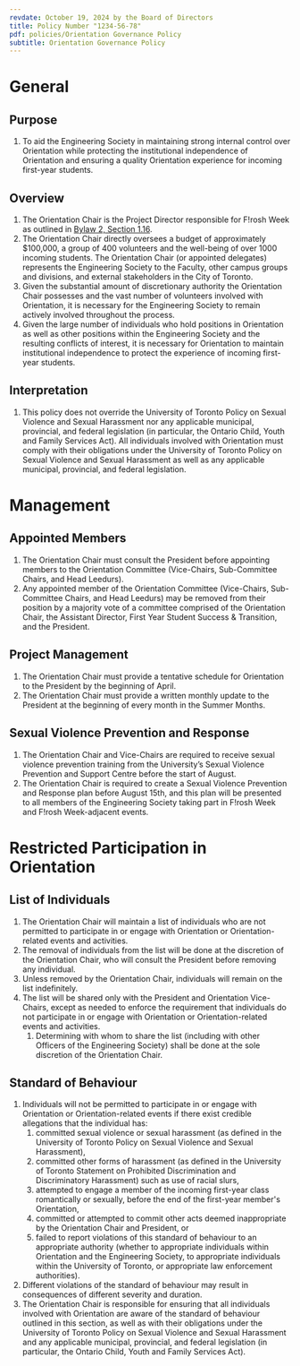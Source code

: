 ```yaml
---
revdate: October 19, 2024 by the Board of Directors
title: Policy Number "1234-56-78"
pdf: policies/Orientation Governance Policy
subtitle: Orientation Governance Policy
---
```


# General

## Purpose
1. To aid the Engineering Society in maintaining strong internal control over Orientation while protecting the institutional independence of Orientation and ensuring a quality Orientation experience for incoming first-year students.

## Overview
1. The Orientation Chair is the Project Director responsible for F!rosh Week as outlined in [Bylaw 2, Section 1.16](../bylaw-2.md).
1. The Orientation Chair directly oversees a budget of approximately $100,000, a group of 400 volunteers and the well-being of over 1000 incoming students. The Orientation Chair (or appointed delegates) represents the Engineering Society to the Faculty, other campus groups and divisions, and external stakeholders in the City of Toronto.
1. Given the substantial amount of discretionary authority the Orientation Chair possesses and the vast number of volunteers involved with Orientation, it is necessary for the Engineering Society to remain actively involved throughout the process.
1. Given the large number of individuals who hold positions in Orientation as well as other positions within the Engineering Society and the resulting conflicts of interest, it is necessary for Orientation to maintain institutional independence to protect the experience of incoming first-year students.

## Interpretation
1. This policy does not override the University of Toronto Policy on Sexual Violence and Sexual Harassment nor any applicable municipal, provincial, and federal legislation (in particular, the Ontario Child, Youth and Family Services Act). All individuals involved with Orientation must comply with their obligations under the University of Toronto Policy on Sexual Violence and Sexual Harassment as well as any applicable municipal, provincial, and federal legislation.

# Management

## Appointed Members
1. The Orientation Chair must consult the President before appointing members to the Orientation Committee (Vice-Chairs, Sub-Committee Chairs, and Head Leedurs).
1. Any appointed member of the Orientation Committee (Vice-Chairs, Sub-Committee Chairs, and Head Leedurs) may be removed from their position by a majority vote of a committee comprised of the Orientation Chair, the Assistant Director, First Year Student Success & Transition, and the President.

## Project Management
1. The Orientation Chair must provide a tentative schedule for Orientation to the President by the beginning of April.
1. The Orientation Chair must provide a written monthly update to the President at the beginning of every month in the Summer Months.

## Sexual Violence Prevention and Response
1. The Orientation Chair and Vice-Chairs are required to receive sexual violence prevention training from the University’s Sexual Violence Prevention and Support Centre before the start of August.
1. The Orientation Chair is required to create a Sexual Violence Prevention and Response plan before August 15th, and this plan will be presented to all members of the Engineering Society taking part in F!rosh Week and F!rosh Week-adjacent events.

# Restricted Participation in Orientation

## List of Individuals
1. The Orientation Chair will maintain a list of individuals who are not permitted to participate in or engage with Orientation or Orientation-related events and activities.
1. The removal of individuals from the list will be done at the discretion of the Orientation Chair, who will consult the President before removing any individual.
1. Unless removed by the Orientation Chair, individuals will remain on the list indefinitely.
1. The list will be shared only with the President and Orientation Vice-Chairs, except as needed to enforce the requirement that individuals do not participate in or engage with Orientation or Orientation-related events and activities.
   1. Determining with whom to share the list (including with other Officers of the Engineering Society) shall be done at the sole discretion of the Orientation Chair.

## Standard of Behaviour
1. Individuals will not be permitted to participate in or engage with Orientation or Orientation-related events if there exist credible allegations that the individual has:
   1. committed sexual violence or sexual harassment (as defined in the University of Toronto Policy on Sexual Violence and Sexual Harassment),
   1. committed other forms of harassment (as defined in the University of Toronto Statement on Prohibited Discrimination and Discriminatory Harassment) such as use of racial slurs,
   1. attempted to engage a member of the incoming first-year class romantically or sexually, before the end of the first-year member's Orientation,
   1. committed or attempted to commit other acts deemed inappropriate by the Orientation Chair and President, or
   1. failed to report violations of this standard of behaviour to an appropriate authority (whether to appropriate individuals within Orientation and the Engineering Society, to appropriate individuals within the University of Toronto, or appropriate law enforcement authorities).
1. Different violations of the standard of behaviour may result in consequences of different severity and duration.
1. The Orientation Chair is responsible for ensuring that all individuals involved with Orientation are aware of the standard of behaviour outlined in this section, as well as with their obligations under the University of Toronto Policy on Sexual Violence and Sexual Harassment and any applicable municipal, provincial, and federal legislation (in particular, the Ontario Child, Youth and Family Services Act).
